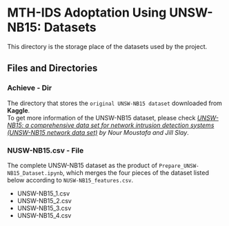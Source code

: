 # MTH-IDS Adoptation Using UNSW-NB15: Datasets
This directory is the storage place of the datasets used by the project.
## Files and Directories
### Achieve - Dir
The directory that stores the `original UNSW-NB15 dataset` downloaded from **Kaggle**.  
To get more information of the UNSW-NB15 dataset, please check *[UNSW-NB15: a comprehensive data set for network intrusion detection systems (UNSW-NB15 network data set)](https://ieeexplore.ieee.org/document/7348942) by Nour Moustafa and Jill Slay*.  
### NUSW-NB15.csv - File
The complete UNSW-NB15 dataset as the product of `Prepare_UNSW-NB15_Dataset.ipynb`, which merges the four pieces of the dataset listed below according to `NUSW-NB15_features.csv`.  
- UNSW-NB15_1.csv
- UNSW-NB15_2.csv
- UNSW-NB15_3.csv
- UNSW-NB15_4.csv